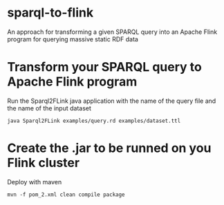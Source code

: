 # sparql-to-flink
An approach for transforming a given SPARQL query into an Apache Flink program for querying massive static RDF data

# Transform your SPARQL query to Apache Flink program

Run the Sparql2FLink java application with the name of the query file and the name of the input dataset

```
java Sparql2FLink examples/query.rd examples/dataset.ttl
```

# Create the .jar to be runned on you Flink cluster

Deploy with maven

```
mvn -f pom_2.xml clean compile package
```
